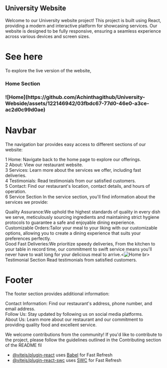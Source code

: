 ## University Website

Welcome to our University website project! This project is built using React, providing a modern and interactive platform for showcasing services. Our website is designed to be fully responsive, ensuring a seamless experience across various devices and screen sizes.

# See here
To explore the live version of the website,<br>
<h3>Home Section<h3/>
![Home](https://github.com/Achinthagithub/University-Webside/assets/122146942/03fbdc67-77d0-46e0-a3ce-ac2d0c99d0ae)


# Navbar
The navigation bar provides easy access to different sections of our website:

1 Home: Navigate back to the home page to explore our offerings.<br>
2 About: View our restaurant website.<br>
3 Services: Learn more about the services we offer, including fast deliveries.<br>
4 Testimonials: Read testimonials from our satisfied customers.<br>
5 Contact: Find our restaurant's location, contact details, and hours of operation.<br>
6 Service Section In the service section, you'll find information about the services we provide:<br>
                  

Quality Assurance:We uphold the highest standards of quality in every dish we serve, meticulously sourcing ingredients and maintaining strict hygiene protocols to guarantee a safe and enjoyable dining experience.<br>
Customizable Orders:Tailor your meal to your liking with our customizable options, allowing you to create a dining experience that suits your preferences perfectly.<br>
Good Fast Deliveries:We prioritize speedy deliveries, From the kitchen to your table in record time, our commitment to swift service means you'll never have to wait long for your delicious meal to arrive.<![Home](https://github.com/Achinthagithub/University-Webside/assets/122146942/9146aa74-5ce6-4579-85d4-16035a69c917)
br>
Testimonial Section
Read testimonials from satisfied customers.

# Footer
The footer section provides additional information:

Contact Information: Find our restaurant's address, phone number, and email address.<br>
Follow Us: Stay updated by following us on social media platforms.<br>
About Us: Learn more about our restaurant and our commitment to providing quality food and excellent service.<br>

We welcome contributions from the community! If you'd like to contribute to the project, please follow the guidelines outlined in the Contributing section of the README fil

- [@vitejs/plugin-react](https://github.com/vitejs/vite-plugin-react/blob/main/packages/plugin-react/README.md) uses [Babel](https://babeljs.io/) for Fast Refresh
- [@vitejs/plugin-react-swc](https://github.com/vitejs/vite-plugin-react-swc) uses [SWC](https://swc.rs/) for Fast Refresh
